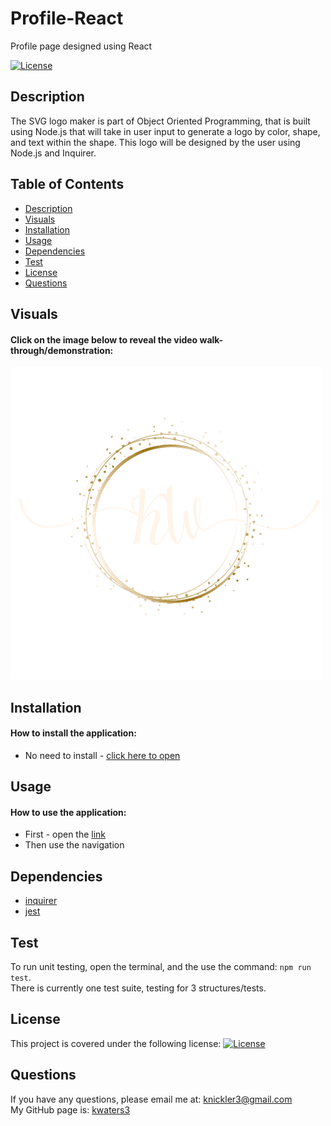 # Profile-React

Profile page designed using React

[![License](https://img.shields.io/badge/License-MIT-turquoise.svg)](https://opensource.org/licenses/MIT)

## Description

The SVG logo maker is part of Object Oriented Programming, that is built using Node.js that will take in user input to generate a logo by color, shape, and text within the shape. This logo will be designed by the user using Node.js and Inquirer.

## Table of Contents

- [Description](#description)
- [Visuals](#visuals)
- [Installation](#installation)
- [Usage](#usage)
- [Dependencies](#dependencies)
- [Test](#test)
- [License](#license)
- [Questions](#questions)

## Visuals

#### Click on the image below to reveal the video walk-through/demonstration:

[![Screenshot](./src/assets/logo.png)](https://kwaters.netlify.app/)

## Installation

#### How to install the application:

- No need to install - [click here to open](https://kwaters.netlify.app/)

## Usage

#### How to use the application:

- First - open the [link](https://kwaters.netlify.app/)
- Then use the navigation 


## Dependencies

- [inquirer](https://www.npmjs.com/package/inquirer/v/8.2.4)
- [jest](https://www.npmjs.com/package/jest)

## Test

To run unit testing, open the terminal, and the use the command: `npm run test`.
<br/>There is currently one test suite, testing for 3 structures/tests.

## License

This project is covered under the following license: [![License](https://img.shields.io/badge/License-MIT-turquoise.svg)](https://opensource.org/licenses/MIT)

## Questions

If you have any questions, please email me at: knickler3@gmail.com <br/>
My GitHub page is: [kwaters3](https://github.com/kwaters3)
